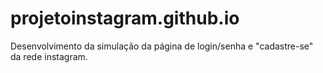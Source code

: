 # projetoinstagram.github.io
Desenvolvimento da simulação da página de login/senha e "cadastre-se" da rede instagram.
